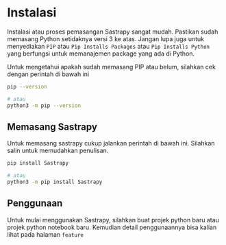 # Instalasi
Instalasi atau proses pemasangan Sastrapy sangat mudah. Pastikan sudah memasang Python setidaknya versi 3 ke atas. Jangan lupa juga untuk menyediakan `PIP` atau `Pip Installs Packages` atau `Pip Installs Python` yang berfungsi untuk memanajemen package yang ada di Python.

Untuk mengetahui apakah sudah memasang PIP atau belum, silahkan cek dengan perintah di bawah ini
```bash
pip --version

# atau
python3 -m pip --version
```
## Memasang Sastrapy
Untuk memasang sastrapy cukup jalankan perintah di bawah ini. Silahkan salin untuk memudahkan penulisan.
```bash
pip install Sastrapy

# atau
python3 -m pip install Sastrapy
```

## Penggunaan
Untuk mulai menggunakan Sastrapy, silahkan buat projek python baru atau projek python notebook baru. Kemudian detail penggunaannya bisa kalian lihat pada halaman `feature`
